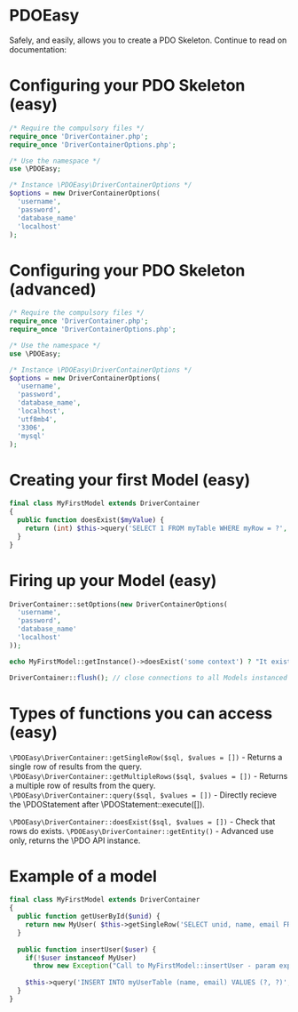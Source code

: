 # PDOEasy
Safely, and easily, allows you to create a PDO Skeleton. Continue to read on documentation:

# Configuring your PDO Skeleton (easy)
```php
/* Require the compulsory files */
require_once 'DriverContainer.php';
require_once 'DriverContainerOptions.php';

/* Use the namespace */
use \PDOEasy;

/* Instance \PDOEasy\DriverContainerOptions */
$options = new DriverContainerOptions(
  'username',
  'password',
  'database_name'
  'localhost'
);
```

# Configuring your PDO Skeleton (advanced)
```php
/* Require the compulsory files */
require_once 'DriverContainer.php';
require_once 'DriverContainerOptions.php';

/* Use the namespace */
use \PDOEasy;

/* Instance \PDOEasy\DriverContainerOptions */
$options = new DriverContainerOptions(
  'username',
  'password',
  'database_name',
  'localhost',
  'utf8mb4',
  '3306',
  'mysql'
);
```

# Creating your first Model (easy)
```php
final class MyFirstModel extends DriverContainer
{
  public function doesExist($myValue) {
    return (int) $this->query('SELECT 1 FROM myTable WHERE myRow = ?', [$myValue])->fetchColumn();
  }
}
```

# Firing up your Model (easy)
```php
DriverContainer::setOptions(new DriverContainerOptions(
  'username',
  'password',
  'database_name'
  'localhost'
));

echo MyFirstModel::getInstance()->doesExist('some context') ? "It exists" : "It doesn't exist";

DriverContainer::flush(); // close connections to all Models instanced through getInstance()
```

# Types of functions you can access (easy)
`\PDOEasy\DriverContainer::getSingleRow($sql, $values = [])` - Returns a single row of results from the query.
`\PDOEasy\DriverContainer::getMultipleRows($sql, $values = [])` - Returns a multiple row of results from the query.
`\PDOEasy\DriverContainer::query($sql, $values = [])` - Directly recieve the \PDOStatement after \PDOStatement::execute([]).

`\PDOEasy\DriverContainer::doesExist($sql, $values = [])` - Check that rows do exists.
`\PDOEasy\DriverContainer::getEntity()` - Advanced use only, returns the \PDO API instance.

# Example of a model

```php
final class MyFirstModel extends DriverContainer
{
  public function getUserById($unid) {
    return new MyUser( $this->getSingleRow('SELECT unid, name, email FROM myUserTable WHERE unid = ?', [(int) $unid]) );
  }
  
  public function insertUser($user) {
    if(!$user instanceof MyUser)
      throw new Exception("Call to MyFirstModel::insertUser - param expected to be of type MyUser");
      
    $this->query('INSERT INTO myUserTable (name, email) VALUES (?, ?)', [(int) $user->getUniqueNumberId(), $user->getEmail()]);
  }
}
```
